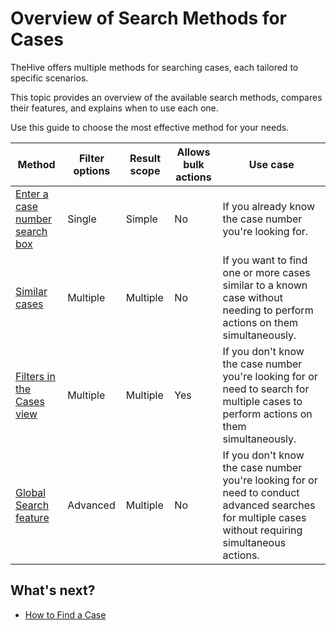 # Overview of Search Methods for Cases

TheHive offers multiple methods for searching cases, each tailored to specific scenarios.

This topic provides an overview of the available search methods, compares their features, and explains when to use each one.

Use this guide to choose the most effective method for your needs.

| Method | Filter options | Result scope | Allows bulk actions | Use case |
| -------| ------------------| --------| --------------------| ---------|
| [Enter a case number search box](find-a-case.md#method-1-enter-a-case-number-search-box)| Single | Simple | No | If you already know the case number you're looking for.| 
| [Similar cases](find-a-case.md#method-2-similar-cases) | Multiple | Multiple | No | If you want to find one or more cases similar to a known case without needing to perform actions on them simultaneously. |
| [Filters in the Cases view](find-a-case.md#method-3-filters-in-the-cases-view) | Multiple | Multiple | Yes | If you don't know the case number you're looking for or need to search for multiple cases to perform actions on them simultaneously. |
| [Global Search feature](find-a-case.md#method-4-global-search-feature) | Advanced | Multiple | No | If you don't know the case number you're looking for or need to conduct advanced searches for multiple cases without requiring simultaneous actions. |

## What's next?
* [How to Find a Case](find-a-case.md)
